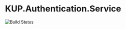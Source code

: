 # KUP.Authentication.Service

[![Build Status](https://jenkins.ci.kaplan.com/buildStatus/icon?job=kup-auth-service/master)](https://jenkins.ci.kaplan.com/job/kup-auth-service/job/master/)

